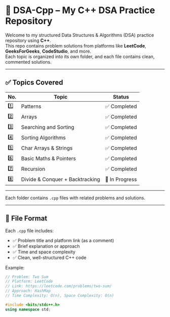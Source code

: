 # 📘 DSA-Cpp – My C++ DSA Practice Repository

Welcome to my structured Data Structures & Algorithms (DSA) practice repository using **C++**.  
This repo contains problem solutions from platforms like **LeetCode**, **GeeksForGeeks**, **CodeStudio**, and more.  
Each topic is organized into its own folder, and each file contains clean, commented solutions.

---

## ✅ Topics Covered

| No. | Topic                         | Status       |
|-----|-------------------------------|--------------|
| 1️⃣ | Patterns                      | ✅ Completed |
| 2️⃣ | Arrays                        | ✅ Completed |
| 3️⃣ | Searching and Sorting         | ✅ Completed |
| 4️⃣ | Sorting Algorithms            | ✅ Completed |
| 5️⃣ | Char Arrays & Strings         | ✅ Completed |
| 6️⃣ | Basic Maths & Pointers        | ✅ Completed |
| 7️⃣ | Recursion                     | ✅ Completed |
| 8️⃣ | Divide & Conquer + Backtracking | 🔄 In Progress |

---



Each folder contains `.cpp` files with related problems and solutions.

---

## 📄 File Format

Each `.cpp` file includes:
- ✅ Problem title and platform link (as a comment)
- ✅ Brief explanation or approach
- ✅ Time and space complexity
- ✅ Clean, well-structured C++ code

Example:
```cpp
// Problem: Two Sum
// Platform: LeetCode
// Link: https://leetcode.com/problems/two-sum/
// Approach: HashMap
// Time Complexity: O(n), Space Complexity: O(n)

#include <bits/stdc++.h>
using namespace std;
